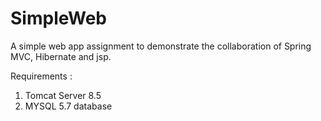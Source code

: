 # SimpleWeb
A simple web app assignment to demonstrate the collaboration of Spring MVC, Hibernate and jsp.

Requirements :
1. Tomcat Server 8.5
2. MYSQL 5.7 database
